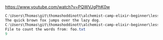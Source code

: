 https://www.youtube.com/watch?v=PQWVJgPhK0w

```powershell
C:\Users\Thomas\git\thomashoddinott\alchemist-camp-elixir-beginner\lesson2-word-count [master ≡ +1 ~0 -0 !]> cat .\foo.txt
The quick brown fox jumps over the lazy dog.
C:\Users\Thomas\git\thomashoddinott\alchemist-camp-elixir-beginner\lesson2-word-count [master ≡ +1 ~0 -0 !]> elixir .\word_count.exs
File to count the words from: foo.txt
9
```

